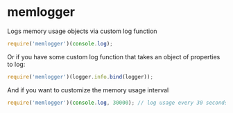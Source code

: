 # memlogger
Logs memory usage objects via custom log function


```js
require('memlogger')(console.log);
```

Or if you have some custom log function that takes an object of properties to log:

```js
require('memlogger')(logger.info.bind(logger));
```

And if you want to customize the memory usage interval

```js
require('memlogger')(console.log, 30000); // log usage every 30 seconds via console.log
```
